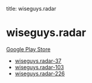 title: wiseguys.radar
# wiseguys.radar


[Google Play Store](https://play.google.com/store/apps/details?id=wiseguys.radar)


* [wiseguys.radar-37](./wiseguys.radar-37/)
* [wiseguys.radar-103](./wiseguys.radar-103/)
* [wiseguys.radar-226](./wiseguys.radar-226/)